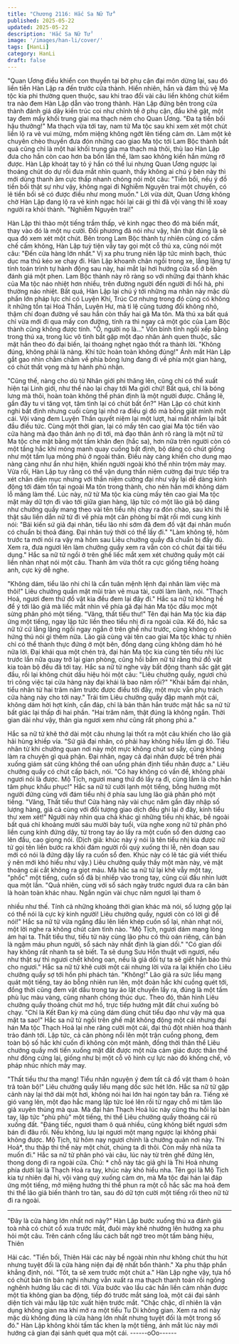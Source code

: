 ```yaml
---
title: "Chương 2116: Hắc Sa Nữ Tử"
published: 2025-05-22
updated: 2025-05-22
description: 'Hắc Sa Nữ Tử'
image: '/images/han-li/cover/'
tags: [HanLi]
category: HanLi
draft: false
---
```


"Quan Ương điều khiển con thuyền tại bờ phụ cận đại môn dừng
lại, sau đó liền tiễn Hàn Lập ra đến trước cửa thành. Hiển nhiên,
hắn và đám thủ vệ Ma tộc kia phi thường quen thuộc, sau khi trao
đổi vài câu liền không chút kiểm tra nào đem Hàn Lập dẫn vào
trong thành.
Hàn Lập đứng bên trong cửa thành đánh giá dãy kiến trúc coi như
chỉnh tề ở phụ cận, đầu khẽ gật, một tay đem mấy khối trung giai
ma thạch ném cho Quan Ương.
"Đa tạ tiền bối hậu thưởng!"
Ma thạch vừa tới tay, nam tử Ma tộc sau khi xem xét một chút liền
lộ ra vẻ vui mừng, mồm miệng không ngớt lên tiếng cảm ơn.
Làm một kẻ chuyên chèo thuyền đưa đón những cao giao Ma tộc
tới Lam Bộc thành bất quá cũng chỉ là một hai khối trung gia ma
thạch mà thôi, thù lao Hàn Lập đưa cho hắn còn cao hơn ba bốn
lần thế, làm sao không kiến hắn mừng rỡ được.
Hàn Lập khoát tay tỏ ý hắn có thể lui nhưng Quan Ương ngược lại
thoáng chút do dự rồi đưa mắt nhìn quanh, thấy không ai chú ý
bên này thì mới dùng thanh âm cực thấp nhanh chóng nói một
câu:
"Tiền bối, nếu ý đồ tiền bối thật sự như vậy, không ngại đi Nghiễm
Nguyên trai một chuyến, có lẽ tiền bối sẽ có được điều như mong
muốn."
Lời vừa dứt, Quan Ương không chờ Hàn Lập đang lộ ra vẻ kinh
ngạc hỏi lại cái gì thì đã vội vàng thi lễ xoay người ra khỏi thành.
"Nghiễm Nguyên trai!"

Hàn Lập thì thào một tiếng trầm thấp, vẻ kinh ngạc theo đó mà
biến mất, thay vào đó là một nụ cười. Đối phương đã nói như vậy,
hắn thật đúng là sẽ qua đó xem xét một chút.
Bên trong Lam Bộc thành tự nhiên cũng có cấm chế cấm không,
Hàn Lập tuỳ tiện vẫy tay gọi một cỗ thú xa, cũng nói một câu:
"Đến cửa hàng lớn nhất."
Vị xa phu trung niên lập tức minh bạch, thúc dục ma thú kéo xe
chạy đi.
Hàn Lập khoanh chân ngồi trong xe, lẳng lặng tự tính toán trình tự
hành động sau này, hai mắt lại hơi hướng cửa sổ ở bên đánh giá
một phen.
Lam Bộc thành này rõ ràng so với những đại thành khác của Ma
tộc náo nhiệt hơn nhiều, trên đường người đến người đi hối hả,
phi thường náo nhiệt. Bất quá, Hàn Lập lại chú ý tới những ma
nhân này mặc dù phần lớn pháp lực chỉ có Luyện Khí, Trúc Cơ
nhưng trong đó cũng có không ít những tồn tại Hoá Thần, Luyện
Hư, mà tỉ lệ cũng tương đối không nhỏ, thậm chí đoạn đường về
sau hắn còn thấy hai gã Ma tôn. Mà thú xa bất quá chỉ vừa mới đi
qua mấy con đường, tính ra thì ngay cả một góc của Lam Bộc
thành cũng không được tính.
"Ồ, người nọ là..."
Vốn bình tĩnh ngồi xếp bằng trong thú xa, trong lúc vô tình bắt gặp
một đạo nhân ảnh quen thuộc, sắc mặt hắn theo đó đại biến, lại
thoáng nghẹt ngào thốt ra thành lời.
"Không đúng, không phải là nàng. Khí tức hoàn toàn không
đúng!"
Ánh mắt Hàn Lập gắt gao nhìn chằm chằm về phía bóng lưng
đang đi về phía một gian hàng, có chút thất vọng mà tự hành phủ
nhận.

"Cũng thế, nàng cho dù từ Nhân giới phi thăng lên, cũng chỉ có
thể xuất hiện tại Linh giới, như thế nào lại chạy tới Ma giới chứ!
Bất quá, chỉ là bóng lưng mà thôi, hoàn toàn không thể phán định
là một người được. Chẳng lẽ, gần đây tu vi tăng vọt, tâm tình lại
có chút bất ổn?"
Hàn Lập có chút kinh nghi bất định nhưng cuối cùng lại nhớ ra
điều gì đó mà bỗng giật mình một cái. Vội vàng đem Luyện Thần
quyết niệm lại một lượt, hai mắt nhắm lại bắt đầu điều tức.
Cùng một thời gian, lại có mấy tên cao giai Ma tộc tiến vào cửa
hàng mà đạo thân ảnh nọ đi tới, mà đạo thân ảnh rõ ràng là một
nữ tử Ma tộc che mặt bằng một tấm khăn đen (hắc sa), hơn nữa
trên người còn có một tầng hắc khí mỏng manh quay cuồng bất
định, bộ dáng có chút giống như một tấm lụa mỏng phủ ở ngoài
thân. Điều này càng khiến cho dung mạo nàng càng như ẩn như
hiện, khiến người ngoài khó thể nhìn trộm mảy may.
Vừa rồi, Hàn Lập tuy rằng có thể vận dụng thần niệm cường đại
trực tiếp tra xét chân diện mục nhưng với thần niệm cường đại
như vậy lại dễ dàng kinh động tới đám tồn tại ngoài Ma tôn trong
thành, cho nên hắn mới không dám lỗ mãng làm thế.
Lúc này, nữ tử Ma tộc kia cùng mấy tên cao giai Ma tộc mặt mày
dữ tợn đi vào tới giữa gian hàng, lập tức có một lão giả bộ dáng
như chưởng quầy mang theo vài tên tiểu nhị chạy ra đón chào,
sau khi thi lễ thật sâu liền dẫn nữ tử đi về phía một căn phòng bí
mật rồi mới cung kính nói:
"Bái kiến sứ giả đại nhân, tiểu lão nhi sớm đã đem đồ vật đại
nhân muốn có chuẩn bị thoả đáng. Đại nhân tuỳ thời có thể lấy
đi."
"Làm không tệ, hôm trước ta mới nói ra vậy mà hôm sau Liêu
chưởng quầy đã chuẩn bị đầy đủ. Xem ra, đưa ngươi lên làm
chưởng quầy xem ra vẫn còn có chút đại tài tiểu dụng."
Hắc sa nữ tử ngồi ở trên ghế liếc mắt xem xét chưởng quầy một
cái liền nhàn nhạt nói một câu. Thanh âm vừa thốt ra cực giống
tiếng hoàng anh, cực kỳ dễ nghe.

"Không dám, tiểu lão nhi chỉ là cẩn tuân mệnh lệnh đại nhân làm
việc mà thôi!"
Liêu chưởng quần mặt mũi tràn vẻ mua tài, cười làm lành, nói.
"Thạch Hoả, ngươi đem thứ đồ vật kia đều đem lại đây đi."
Hắc sa nữ tử không hề để ý tới lão giả mà liếc mắt nhìn về phía
gã đại hán Ma tộc đầu mọc một sừng phân phó một tiếng.
"Vâng, thất tiểu thư!"
Tên đại hán Ma tộc kia đáp ứng một tiếng, ngay lập tức liền theo
tiểu nhị đi ra ngoài cửa.
Kế đó, hắc sa nữ tử cứ lẳng lặng ngồi ngay ngắn ở trên ghế như
trước, cũng không có hứng thú nói gì thêm nữa. Lão giả cùng vài
tên cao giai Ma tộc khác tự nhiên chỉ có thể thành thực đứng ở
một bên, đồng dạng cũng không dám hó hé nửa lời.
Đại khái qua một chén trà, đại hán Ma tộc kia cùng tên tiểu nhị lúc
trước lần nữa quay trở lại gian phòng, cũng hồi bẩm nữ tử rằng
thứ đồ vật kia toàn bộ đều đã tới tay.
Hắc sa nữ tử nghe vậy bất động thanh sắc gật gật đầu, rồi lại
không chút dấu hiệu hỏi một câu:
"Liêu chưởng quầy, ngươi chủ trì công việc tại cửa hàng này đại
khái là bao năm rồi?"
"Khải bẩm đại nhân, tiểu nhân từ hai trăm năm trước được điều
tới đây, một mực vẫn phụ trách cửa hàng này cho tới nay."
Trái tim Liêu chưởng quầy đập mạnh một cái, không dám hời hợt
kính, cẩn đáp, chỉ là bản thân hắn trước mặt hắc sa nữ tử bất giác
lại thấp đi hai phần.
"Hai trăm năm, thật đúng là không ngắn. Thời gian dài như vậy,
thân gia ngươi xem như cũng rất phong phú a."

Hắc sa nữ tử khẽ thở dài một câu nhưng lại thốt ra một câu khiến
cho lão giả hãi hùng khiếp vía.
"Sứ giả đại nhân, có phải hay không hiểu lầm gì đó. Tiểu nhân từ
khi chưởng quan nơi này một mực không chút sơ sẩy, cũng
không làm ra chuyện gì quá phận. Đại nhân, ngay cả đại nhân
được bề trên phái xuống giám sát cũng không thể oan uổng phán
định tiểu nhân được a."
Liêu chưởng quầy có chút cấp bách, nói.
"Có hay không có vấn đề, không phải ngươi nói là được. Mộ Tịch,
ngươi mang thứ đó lấy ra đi, cùng lắm là cho hắn tâm phục khẩu
phục!"
Hắc sa nữ tử cười lạnh một tiếng, bỗng hướng một người đứng
cùng với đám tiểu nhị ở phía sau lưng lão giả phân phó một tiếng.
"Vâng, Thất tiểu thư! Cửa hàng này vài chục năm gần đây nhập
số lượng hàng, giá cả cùng với đối tượng giao dịch đều ghi lại ở
đây, kính tiểu thư xem xét!"
Người này nhìn qua chả khác gì những tiểu nhị khác, bề ngoài bất
quá chỉ khoảng mười sáu mười bảy tuổi, vừa nghe xong nữ tử
phân phó liền cung kính đứng dậy, từ trong tay áo lấy ra một cuốn
sổ đen dương cao lên đầu, cao giọng nói.
(Dịch giả: khúc này ý nói là tên tiểu nhị kia được nữ tử gọi tên liền
bước ra khỏi đám người rồi quỳ xuống thi lễ, nên đoạn sau mới có
nói là đứng dậy lấy ra cuốn sổ đen. Khúc này có lẽ tác giả viết
thiếu ý nên mới khó hiểu như vậy.)
Liêu chưởng quầy thấy một màn này, vẻ mặt thoáng cái cắt không
ra giọt máu. Mà hắc sa nữ tử lại khẽ vẫy một tay, "phốc" một
tiếng, cuốn sổ đã bị nhiếp vào trong tay, cũng cúi đầu nhìn lướt
qua một lần.
"Quả nhiên, cùng với sổ sách ngày trước ngươi đưa ra căn bản là
hoàn toàn khác nhau. Ngắn ngủn vài chục năm ngươi lại tham ô

nhiều như thế. Tính cả những khoảng thời gian khác mà nói, số
lượng gộp lại có thể nói là cực kỳ kinh người! Liêu chưởng quầy,
ngươi còn có lời gì để nói!"
Hắc sa nữ tử vừa ngẩng đầu lên liền khép cuốn sổ lại, nhàn nhạt
nói, một lời nghe ra không chút cảm tình nào.
"Mộ Tịch, ngươi dám mang lòng ám hại ta. Thất tiểu thư, tiểu tử
này cùng lão phu có thù oán riêng, căn bản là ngậm máu phun
người, sổ sách này nhất định là gian dối."
"Có gian dối hay không rất nhanh ta sẽ biết. Ta sẽ dung Sưu Hồn
thuật với ngươi, nếu như thật sự thì ngươi chết không oan, nếu là
giả dối tự ta sẽ giết hắn báo thù cho ngươi."
Hắc sa nữ tử khẽ cười một cái nhưng lời vừa ra lại khiến cho Liêu
chưởng quầy sợ tới hồn phi phách tán.
"Không!"
Lão giả ra sức liều mạng quát một tiếng, tay áo bỗng nhiên run
lên, một đoàn hắc khí cuồng quét tới, đồng thời cũng đem vật dấu
trong tay áo lật chuyển lấy ra, đúng là một tấm phù lục màu vàng,
cũng nhanh chóng thúc dục. Theo đó, thân hình Liêu chưởng
quầy thoáng chút mơ hồ, trực tiếp hướng mặt đất chui xuống bỏ
chạy.
"Chỉ là Kết Đan kỳ mà cũng dám dùng chút tiểu đạo như vậy mà
qua mặt ta sao!"
Hắc sa nữ tử ngồi trên ghế mặt không động một cái nhưng đại
hán Ma tộc Thạch Hoả lại nhe răng cười một cái, đại thủ đột nhiên
hoá thành trảo đánh tới.
Lập tức, cả căn phòng nổi lên một trận cuồng phong, đem toàn bộ
số hắc khí cuốn đi không còn một mảnh, đồng thời thân thể Liêu
chưởng quầy mới tiến xuống mặt đất được một nửa cảm giác
được thân thể như đông cứng lại, giống như bị một cỗ vô hình cự
lực nào đó khống chế, vô pháp nhúc nhích mảy may.

"Thất tiểu thư tha mạng! Tiểu nhân nguyện ý đem tất cả đồ vật
tham ô hoàn trả toàn bộ!"
Liêu chưởng quầy liều mạng dốc sức hét lớn.
Hắc sa nữ tử gặp cảnh này lại thở dài một hơi, không nói hai lớn
hai ngón tay bắn ra.
Tiếng xé gió vang lên, một đạo hắc mang lập tức loé lên rồi từ
ngay chỗ mi tâm lão giả xuyên thủng mà qua.
Mà đại hán Thạch Hoả lúc này cũng thu hồi lại bàn tay, lập tức
"phù phù" một tiếng, thi thể Liêu chưởng quầy thoáng cái rũ xuống
đất.
"Đáng tiếc, ngươi tham ô quá nhiều, cũng không biết ngươi sớm
bán đi đâu rồi. Nếu không, lưu lại ngươi một mạng ngược lại
không phải không được. Mộ Tịch, từ hôm nay ngươi chính là
chưởng quản nơi này. Thi Hoả*, thu thập thi thể này một chút,
chúng ta đi thôi. Còn mấy nhà nữa ta muốn đi."
Hắc sa nữ tử phân phó vài câu, lúc này từ trên ghế đứng lên,
thong dong đi ra ngoài cửa.
Chú: * chỗ này tác giả ghi là Thi Hoả nhưng phía dưới lại là Thạch
Hoả ra tay, khúc này khó hiểu nha.
Tên gọi là Mộ Tịch kia tự nhiên đại hỉ, vội vàng quỳ xuống cảm
ơn, mà Ma tộc đại hán lại đáp ứng một tiếng, mở miệng hướng thi
thể phun ra một cỗ hắc sắc ma hoả đem thi thể lão giả biến thành
tro tàn, sau đó dữ tợn cười một tiếng rồi theo nữ tử đi ra ngoài.
********
"Đây là cửa hàng lớn nhất nơi này?"
Hàn Lập bước xuống thú xa đánh giá toà nhà có chút cổ xưa
trước mắt, đuôi mày khẽ nhướng lên hướng xa phu hỏi một câu.
Trên cánh cổng lầu cách bất ngờ treo một tấm bảng hiệu, Thiên

Hải các.
"Tiền bối, Thiên Hải các này bề ngoài nhìn như không chút thu hút
nhưng tuyệt đối là cửa hàng niện đại đệ nhất bổn thành."
Xa phu thập phần khẳng định, nói.
"Tốt, ta sẽ xem trước một chút a."
Hàn Lập nghe vậy, tựa hồ có chút bán tín bán nghi nhưng vẫn
xuất ra ma thạch thanh toán rồi ngông nghênh hướng lầu các đi
tới. Vừa bước vào lầu các hắn liền cảm nhận được một tia không
gian ba động, tiếp đó trước mắt sáng loà, một cái đại sảnh diện
tích vài mẫu lập tức xuất hiện trước mắt.
"Chậc chậc, dĩ nhiên là vận dụng không gian ma khí mở ra một
tiểu Tu Di không gian. Xem ra nơi này mặc dù không đúng là cửa
hàng lớn nhất nhưng tuyệt đối là một trong số đó."
Hàn Lập không khỏi tấm tắc khen lạ một tiếng, ánh mắt lúc này
mới hướng cả gian đại sảnh quét qua một cái.
------oOo------
